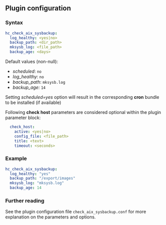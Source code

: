 ## Plugin configuration

### Syntax

```yaml
hc_check_aix_sysbackup:
  log_healthy: <yes|no>
  backup_path: <dir_path>
  mksysb_log: <file_path>
  backup_age: <days>
```

Default values (non-null):
* *scheduled*: `no`
* *log_healthy*: `no`
* *backup_path*: `mksysb.log`
* *backup_age:* `14`

Setting *scheduled=yes* option will result in the corresponding **cron** bundle to be installed (if available)

Following **check host** parameters are considered optional within the plugin parameter block:

```yaml
  check_host:
    active: <yes|no>
    config_file: <file_path>
    title: <text>
    timeout: <seconds>
```

### Example

```yaml
hc_check_aix_sysbackup:
  log_healthy: "yes"
  backup_path: "/export/images"
  mksysb_log: "mksysb.log"
  backup_age: 14
```

### Further reading

See the plugin configuration file `check_aix_sysbackup.conf` for more explanation on the parameters and options.

